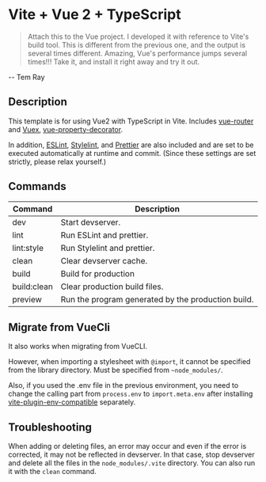 # Vite + Vue 2 + TypeScript

> Attach this to the Vue project. I developed it with reference to Vite's build tool.
> This is different from the previous one, and the output is several times different. Amazing, Vue's performance jumps several times!!! Take it, and install it right away and try it out.

-- Tem Ray

## Description

This template is for using Vue2 with TypeScript in Vite. Includes [vue-router](https://router.vuejs.org/) and [Vuex](https://vuex.vuejs.org/), [vue-property-decorator](https://github.com/kaorun343/vue-property-decorator).

In addition, [ESLint](https://eslint.org/), [Stylelint](https://stylelint.io/), and [Prettier](https://prettier.io/) are also included and are set to be executed automatically at runtime and commit. (Since these settings are set strictly, please relax yourself.)

## Commands

| Command     | Description                                        |
| ----------- | -------------------------------------------------- |
| dev         | Start devserver.                                   |
| lint        | Run ESLint and prettier.                           |
| lint:style  | Run Stylelint and prettier.                        |
| clean       | Clear devserver cache.                             |
| build       | Build for production                               |
| build:clean | Clear production build files.                      |
| preview     | Run the program generated by the production build. |

## Migrate from VueCli

It also works when migrating from VueCLI.

However, when importing a stylesheet with `@import`, it cannot be specified from the library directory. Must be specified from `~node_modules/`.

Also, if you used the .env file in the previous environment, you need to change the calling part from `process.env` to `import.meta.env` after installing [vite-plugin-env-compatible](https://github.com/IndexXuan/vite-plugin-env-compatible) separately.

## Troubleshooting

When adding or deleting files, an error may occur and even if the error is corrected, it may not be reflected in devserver. In that case, stop devserver and delete all the files in the `node_modules/.vite` directory. You can also run it with the `clean` command.
